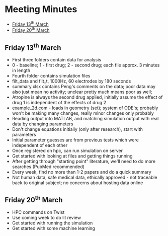 # Meeting Minutes <!-- omit in toc -->

- [Friday 13<sup>th</sup> March](#friday-13supthsup-march)
- [Friday 20<sup>th</sup> March](#friday-20supthsup-march)

## Friday 13<sup>th</sup> March

- First three folders contain data for analysis
- 0 - baseline; 1 - first drug; 2 - second drug; each file approx. 3 minutes in length
- Fourth folder contains simulation files
- filt_data and filt_t, 1000Hz, 60 electrodes by 180 seconds
- summary.xlsx contains Peng's comments on the data; poor data may also just mean no activity; unclear pretty much means poor as well;
- Atropine is always the second drug applied, initially assume the effect of drug 1 is independent of the effects of drug 2
- example_2d.com - loads in geometry (set); system of ODE's; probably won't be making many changes, really minor changes only probably
- Reading output into MATLAB, and matching simulation output with real data by changing parameters
- Don't change equations initially (only after research), start with parameters
- Initial parameter guesses are from previous tests which were independent of each other
- Once registered on hpc, can run simulation on server
- Get started with looking at files and getting things running
- After getting through "starting point" literature, we'll need to do more searches (PubMed recommended)
- Every week, find no more than 1-2 papers and do a quick summary
- Not human data, safe medical data, ethically approved - not traceable back to original subject; no concerns about hosting data online

## Friday 20<sup>th</sup> March

- HPC commands on Twist
- Use coming week to do lit review
- Get started with running the simulation
- Get started with some machine learning